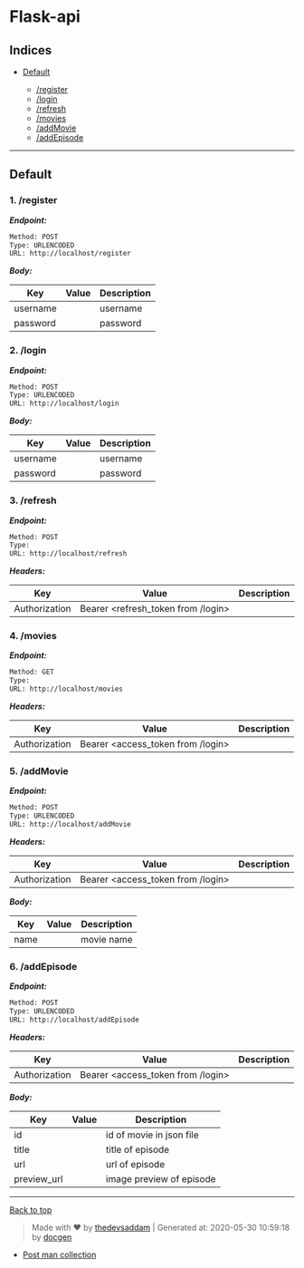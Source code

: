 
# Flask-api



## Indices

* [Default](#default)

  * [/register](#1-register)
  * [/login](#2-login)
  * [/refresh](#3-refresh)
  * [/movies](#4-movies)
  * [/addMovie](#5-addmovie)
  * [/addEpisode](#6-addepisode)


--------


## Default



### 1. /register



***Endpoint:***

```bash
Method: POST
Type: URLENCODED
URL: http://localhost/register
```



***Body:***


| Key | Value | Description |
| --- | ------|-------------|
| username |  | username |
| password |  | password |



### 2. /login



***Endpoint:***

```bash
Method: POST
Type: URLENCODED
URL: http://localhost/login
```



***Body:***


| Key | Value | Description |
| --- | ------|-------------|
| username |  | username |
| password |  | password |


### 3. /refresh



***Endpoint:***

```bash
Method: POST
Type: 
URL: http://localhost/refresh
```


***Headers:***

| Key | Value | Description |
| --- | ------|-------------|
| Authorization | Bearer <refresh_token from /login> |  |




### 4. /movies



***Endpoint:***

```bash
Method: GET
Type: 
URL: http://localhost/movies
```


***Headers:***

| Key | Value | Description |
| --- | ------|-------------|
| Authorization | Bearer <access_token from /login> |  |



### 5. /addMovie



***Endpoint:***

```bash
Method: POST
Type: URLENCODED
URL: http://localhost/addMovie
```


***Headers:***

| Key | Value | Description |
| --- | ------|-------------|
| Authorization | Bearer <access_token from /login> |  |



***Body:***


| Key | Value | Description |
| --- | ------|-------------|
| name | | movie name |



### 6. /addEpisode



***Endpoint:***

```bash
Method: POST
Type: URLENCODED
URL: http://localhost/addEpisode
```


***Headers:***

| Key | Value | Description |
| --- | ------|-------------|
| Authorization | Bearer <access_token from /login> |  |



***Body:***


| Key | Value | Description |
| --- | ------|-------------|
| id |  | id of movie in json file |
| title |  | title of episode |
| url |  | url of episode |
| preview_url |  | image preview of episode |



---
[Back to top](#flask-api)
> Made with &#9829; by [thedevsaddam](https://github.com/thedevsaddam) | Generated at: 2020-05-30 10:59:18 by [docgen](https://github.com/thedevsaddam/docgen)
- [Post man collection](https://www.postman.com/collections/d19a3c51400b06a0fbda)
